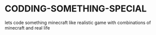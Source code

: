 # CODDING-SOMETHING-SPECIAL
lets code something  minecraft like realistic game with combinations of minecraft and real life
